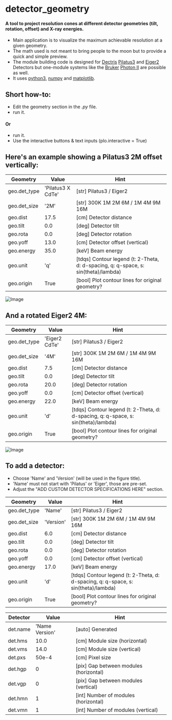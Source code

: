 # detector_geometry
#### A tool to project resolution cones at different detector geometries (tilt, rotation, offset) and X-ray energies.
 - Main application is to visualize the maximum achievable resolution at a given geometry.
 - The math used is not meant to bring people to the moon but to provide a quick and simple preview.
 - The module building code is designed for [Dectris](https://www.dectris.com) [Pilatus3](https://www.dectris.com/detectors/x-ray-detectors/pilatus3/) and [Eiger2](https://www.dectris.com/detectors/x-ray-detectors/eiger2/) Detectors but one-module systems like the [Bruker](https://www.bruker.com/en.html) [Photon II](https://www.bruker.com/en/products-and-solutions/diffractometers-and-scattering-systems/single-crystal-x-ray-diffractometers/sc-xrd-components/detectors.html) are possible as well.
 - It uses [python3](https://www.python.org), [numpy](https://numpy.org) and [matplotlib](https://matplotlib.org).

## Short how-to:
 - Edit the geometry section in the *.py* file.
 - run it.
#### Or
 - run it.
 - Use the interactive buttons & text inputs (plo.interactive = True)

## Here's an example showing a Pilatus3 2M offset vertically:

 |   Geometry   |        Value      | Hint |
 |--------------|-------------------|------|
 | geo.det_type | 'Pilatus3 X CdTe' | [str]  Pilatus3 / Eiger2
 | geo.det_size | '2M'              | [str]  300K 1M 2M 6M / 1M 4M 9M 16M
 | geo.dist     | 17.5              | [cm]   Detector distance
 | geo.tilt     | 0.0               | [deg]  Detector tilt
 | geo.rota     | 0.0               | [deg]  Detector rotation
 | geo.yoff     | 13.0              | [cm]   Detector offset (vertical)
 | geo.energy   | 35.0              | [keV]  Beam energy
 | geo.unit     | 'q'               | [tdqs] Contour legend (t: 2-Theta, d: d-spacing, q: q-space, s: sin(theta)/lambda)
 | geo.origin   | True              | [bool] Plot contour lines for original geometry?

![Image](../main/Pilatus3_X_CdTe_2M.png)

## And a rotated Eiger2 4M:

 |   Geometry   |        Value      | Hint |
 |--------------|-------------------|------|
 | geo.det_type | 'Eiger2 CdTe'     | [str]  Pilatus3 / Eiger2
 | geo.det_size | '4M'              | [str]  300K 1M 2M 6M / 1M 4M 9M 16M
 | geo.dist     | 7.5               | [cm]   Detector distance
 | geo.tilt     | 0.0               | [deg]  Detector tilt
 | geo.rota     | 20.0              | [deg]  Detector rotation
 | geo.yoff     | 0.0               | [cm]   Detector offset (vertical)
 | geo.energy   | 22.0              | [keV]  Beam energy
 | geo.unit     | 'd'               | [tdqs] Contour legend (t: 2-Theta, d: d-spacing, q: q-space, s: sin(theta)/lambda)
 | geo.origin   | True              | [bool] Plot contour lines for original geometry?
 
![Image](../main/Eiger2_CdTe_4M.png)

## To add a detector:
 - Choose 'Name' and 'Version' (will be used in the figure title).
 - 'Name' must not start with 'Pilatus' or 'Eiger', those are pre-set.
 - Adjust the "ADD CUSTOM DETECTOR SPECIFICATIONS HERE" section.

 |   Geometry   |   Value   | Hint |
 |--------------|-----------|------|
 | geo.det_type | 'Name'    | [str]  Pilatus3 / Eiger2
 | geo.det_size | 'Version' | [str]  300K 1M 2M 6M / 1M 4M 9M 16M
 | geo.dist     | 6.0       | [cm]   Detector distance
 | geo.tilt     | 0.0       | [deg]  Detector tilt
 | geo.rota     | 0.0       | [deg]  Detector rotation
 | geo.yoff     | 0.0       | [cm]   Detector offset (vertical)
 | geo.energy   | 17.0      | [keV]  Beam energy
 | geo.unit     | 'd'       | [tdqs] Contour legend (t: 2-Theta, d: d-spacing, q: q-space, s: sin(theta)/lambda)
 | geo.origin   | True      | [bool] Plot contour lines for original geometry?

 | Detector |       Value       | Hint |
 |----------|-------------------|------|
 | det.name | 'Name Version'    | [auto] Generated
 | det.hms  | 10.0              | [cm]   Module size (horizontal)
 | det.vms  | 14.0              | [cm]   Module size (vertical)
 | det.pxs  | 50e-4             | [cm]   Pixel size
 | det.hgp  | 0                 | [pix]  Gap between modules (horizontal)
 | det.vgp  | 0                 | [pix]  Gap between modules (vertical)
 | det.hmn  | 1                 | [int]  Number of modules (horizontal)
 | det.vmn  | 1                 | [int]  Number of modules (vertical)
 
